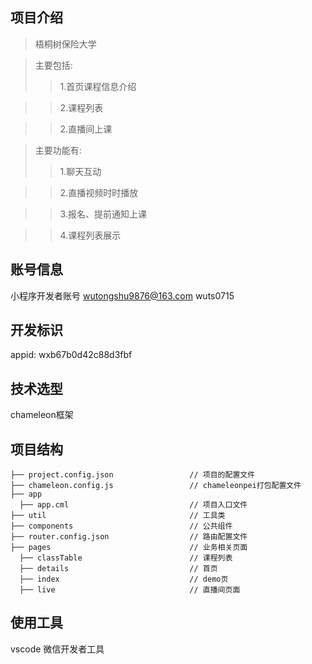 

## 项目介绍
> 梧桐树保险大学

> 主要包括:
>> 1.首页课程信息介绍

>> 2.课程列表

>> 2.直播间上课

> 主要功能有:
>> 1.聊天互动

>> 2.直播视频时时播放

>> 3.报名、提前通知上课

>> 4.课程列表展示


## 账号信息
小程序开发者账号
wutongshu9876@163.com
wuts0715

## 开发标识
appid: wxb67b0d42c88d3fbf

## 技术选型
chameleon框架

## 项目结构
```
├── project.config.json                 // 项目的配置文件
├── chameleon.config.js                 // chameleonpei打包配置文件
├── app     
  ├── app.cml                           // 项目入口文件
├── util                                // 工具类
├── components                          // 公共组件
├── router.config.json                  // 路由配置文件
├── pages                               // 业务相关页面
  ├── classTable                        // 课程列表
  ├── details                           // 首页
  ├── index                             // demo页
  ├── live                              // 直播间页面

```

## 使用工具
vscode
微信开发者工具

